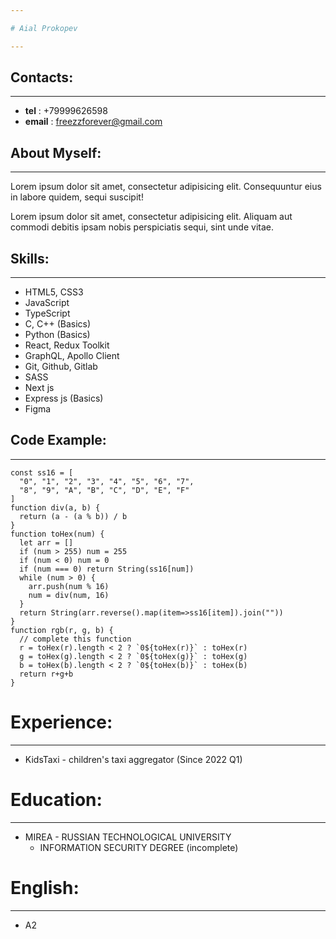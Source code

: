 ```yaml
---

# Aial Prokopev

---
```


## Contacts:

---

- **tel** : +79999626598
- **email** : freezzforever@gmail.com

## About Myself:

---

Lorem ipsum dolor sit amet, consectetur adipisicing elit. Consequuntur eius in labore quidem, sequi suscipit!

Lorem ipsum dolor sit amet, consectetur adipisicing elit. Aliquam aut commodi debitis ipsam nobis perspiciatis sequi, sint unde vitae.

## Skills:

---

- HTML5, CSS3
- JavaScript
- TypeScript
- C, C++ (Basics)
- Python (Basics)
- React, Redux Toolkit
- GraphQL, Apollo Client
- Git, Github, Gitlab
- SASS
- Next js
- Express js (Basics)
- Figma

## Code Example:

---

```
const ss16 = [
  "0", "1", "2", "3", "4", "5", "6", "7",
  "8", "9", "A", "B", "C", "D", "E", "F"
]
function div(a, b) {
  return (a - (a % b)) / b
}
function toHex(num) {
  let arr = []
  if (num > 255) num = 255
  if (num < 0) num = 0
  if (num === 0) return String(ss16[num])
  while (num > 0) {
    arr.push(num % 16)
    num = div(num, 16)
  }
  return String(arr.reverse().map(item=>ss16[item]).join(""))
}
function rgb(r, g, b) {
  // complete this function
  r = toHex(r).length < 2 ? `0${toHex(r)}` : toHex(r)
  g = toHex(g).length < 2 ? `0${toHex(g)}` : toHex(g)
  b = toHex(b).length < 2 ? `0${toHex(b)}` : toHex(b)
  return r+g+b
}
```

# Experience:

---

- KidsTaxi - children's taxi aggregator (Since 2022 Q1)

# Education:

---

- MIREA - RUSSIAN TECHNOLOGICAL UNIVERSITY
  - INFORMATION SECURITY DEGREE (incomplete)

# English:

---

- A2
